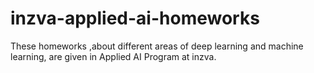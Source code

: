 # inzva-applied-ai-homeworks
These homeworks ,about different areas of deep learning and machine learning, are given in Applied AI Program at inzva. 

